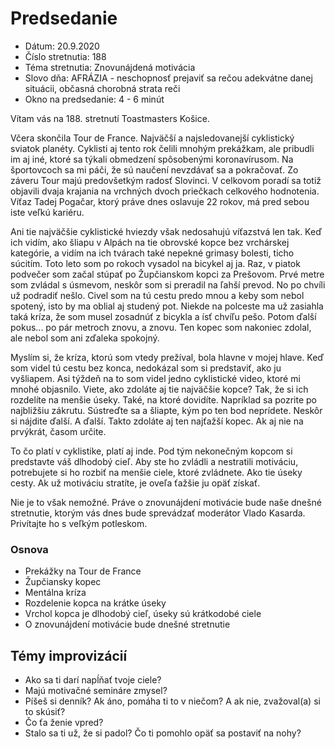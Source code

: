 # Predsedanie

- Dátum: 20.9.2020
- Číslo stretnutia: 188
- Téma stretnutia: Znovunájdená motivácia
- Slovo dňa: AFRÁZIA - neschopnosť prejaviť sa rečou adekvátne danej situácii, občasná chorobná strata reči
- Okno na predsedanie: 4 - 6 minút

Vítam vás na 188. stretnutí Toastmasters Košice.

Včera skončila Tour de France. Najväčší a najsledovanejší cyklistický sviatok planéty. Cyklisti aj tento rok čelili mnohým prekážkam, ale pribudli im aj iné, ktoré sa týkali obmedzení spôsobenými koronavírusom. Na športovcoch sa mi páči, že sú naučení nevzdávať sa a pokračovať. Zo záveru Tour majú predovšetkým radosť Slovinci. V celkovom poradí sa totiž objavili dvaja krajania na vrchných dvoch priečkach celkového hodnotenia. Víťaz Tadej Pogačar, ktorý práve dnes oslavuje 22 rokov, má pred sebou iste veľkú kariéru.

Ani tie najväčšie cyklistické hviezdy však nedosahujú víťazstvá len tak. Keď ich vidím, ako šliapu v Alpách na tie obrovské kopce bez vrchárskej kategórie, a vidím na ich tvárach také nepekné grimasy bolesti, ticho súcitím. Toto leto som po rokoch vysadol na bicykel aj ja. Raz, v piatok podvečer som začal stúpať po Župčianskom kopci za Prešovom. Prvé metre som zvládal s úsmevom, neskôr som si preradil na ľahší prevod. No po chvíli už podradiť nešlo. Civel som na tú cestu predo mnou a keby som nebol spotený, isto by ma oblial aj studený pot. Niekde na polceste ma už zasiahla taká kríza, že som musel zosadnúť z bicykla a ísť chvíľu pešo. Potom ďalší pokus... po pár metroch znovu, a znovu. Ten kopec som nakoniec zdolal, ale nebol som ani zďaleka spokojný.

Myslím si, že kríza, ktorú som vtedy prežíval, bola hlavne v mojej hlave. Keď som videl tú cestu bez konca, nedokázal som si predstaviť, ako ju vyšliapem. Asi týždeň na to som videl jedno cyklistické video, ktoré mi mnohé objasnilo. Viete, ako zdoláte aj tie najväčšie kopce? Tak, že si ich rozdelíte na menšie úseky. Také, na ktoré dovidíte. Napríklad sa pozrite po najbližšiu zákrutu. Sústreďte sa a šliapte, kým po ten bod neprídete. Neskôr si nájdite ďalší. A ďalší. Takto zdoláte aj ten najťažší kopec. Ak aj nie na prvýkrát, časom určite.

To čo platí v cyklistike, platí aj inde. Pod tým nekonečným kopcom si predstavte váš dlhodobý cieľ. Aby ste ho zvládli a nestratili motiváciu, potrebujete si ho rozbiť na menšie ciele, ktoré zvládnete. Ako tie úseky cesty. Ak už motiváciu stratíte, je oveľa ťažšie ju opäť získať.

Nie je to však nemožné. Práve o znovunájdení motivácie bude naše dnešné stretnutie, ktorým vás dnes bude sprevádzať moderátor Vlado Kasarda. Privítajte ho s veľkým potleskom.

### Osnova
- Prekážky na Tour de France
- Župčiansky kopec
- Mentálna kríza
- Rozdelenie kopca na krátke úseky
- Vrchol kopca je dlhodobý cieľ, úseky sú krátkodobé ciele
- O znovunájdení motivácie bude dnešné stretnutie

## Témy improvizácií

- Ako sa ti darí napĺňať tvoje ciele?
- Majú motivačné semináre zmysel?
- Píšeš si denník? Ak áno, pomáha ti to v niečom? A ak nie, zvažoval(a) si to skúsiť?
- Čo ťa ženie vpred?
- Stalo sa ti už, že si padol? Čo ti pomohlo opäť sa postaviť na nohy?